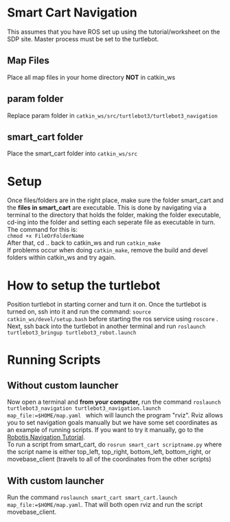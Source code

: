 # Smart Cart Navigation
This assumes that you have ROS set up using the tutorial/worksheet on the SDP site. Master process must be set to the turtlebot.
## Map Files
Place all map files in your home directory **NOT** in catkin_ws

## param folder
Replace param folder in `catkin_ws/src/turtlebot3/turtlebot3_navigation`

## smart_cart folder
Place the smart_cart folder into `catkin_ws/src`

# Setup
Once files/folders are in the right place, make sure the folder smart_cart and the **files in smart_cart** are executable. This is done by navigating via a terminal to the directory that holds the folder, making the folder executable, cd-ing into the folder and setting each seperate file as executable in turn. The command for this is:  
```chmod +x FileOrFolderName```  
After that, cd .. back to catkin_ws and run `catkin_make`  
If problems occur when doing `catkin_make`, remove the build and devel folders within catkin_ws and try again.

# How to setup the turtlebot
Position turtlebot in starting corner and turn it on. Once the turtlebot is turned on, ssh into it and run the command: `source catkin_ws/devel/setup.bash` before starting the ros service using `roscore` .   
Next, ssh back into the turtlebot in another terminal and run `roslaunch turtlebot3_bringup turtlebot3_robot.launch`

# Running Scripts
## Without custom launcher 
Now open a terminal and **from your computer,** run the command `roslaunch turtlebot3_navigation turtlebot3_navigation.launch map_file:=$HOME/map.yaml
` which will launch the program "rviz". Rviz allows you to set navigation goals manually but we have some set coordinates as an example of running scripts. If you want to try it manually, go to the [Robotis Navigation Tutorial](https://emanual.robotis.com/docs/en/platform/turtlebot3/navigation/#navigation).  
To run a script from smart_cart, do `rosrun smart_cart scriptname.py` where the script name is either top_left, top_right, bottom_left, bottom_right, or movebase_client (travels to all of the coordinates from the other scripts)  
 ## With custom launcher
 Run the command `roslaunch smart_cart smart_cart.launch map_file:=$HOME/map.yaml`. That will both open rviz and run the script movebase_client.
